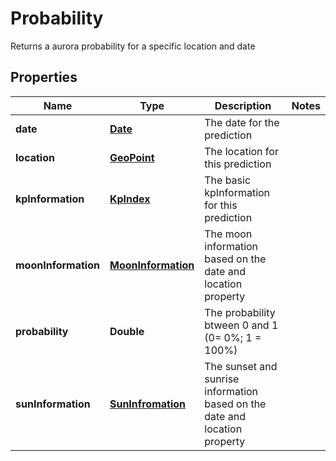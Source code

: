 
# Probability
Returns a aurora probability for a specific location and date 

## Properties
Name | Type | Description | Notes
------------ | ------------- | ------------- | -------------
**date** | [**Date**](Date.md) |  The date for the prediction| 
**location** | [**GeoPoint**](GeoPoint.md) | The location for this prediction  | 
**kpInformation** | [**KpIndex**](KpIndex.md) | The basic kpInformation for this prediction   | 
**moonInformation** | [**MoonInformation**](MoonInformation.md) | The moon information based on the date  and location property | 
**probability** | **Double** | The probability btween 0 and 1 (0= 0%; 1 = 100%)  | 
**sunInformation** | [**SunInfromation**](SunInfromation.md) |The sunset and sunrise information based on the date and location property  | 



